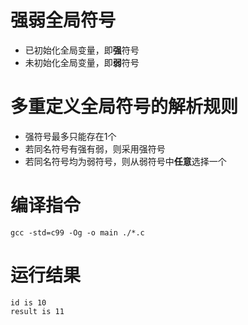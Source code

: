 # 强弱全局符号

+ 已初始化全局变量，即**强**符号
+ 未初始化全局变量，即**弱**符号

# 多重定义全局符号的解析规则

+ 强符号最多只能存在1个
+ 若同名符号有强有弱，则采用强符号
+ 若同名符号均为弱符号，则从弱符号中**任意**选择一个

# 编译指令

```
gcc -std=c99 -Og -o main ./*.c
```

# 运行结果

```
id is 10
result is 11
```